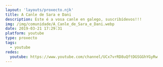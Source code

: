 ```yaml
---
layout: 'layouts/proxecto.njk'
title: A Canle de Sara e Dani
description: Este é a vosa canle en galego, suscribídevos!!!
img: /img/comunidade/A_Canle_de_Sara_e_Dani.webp
date: 2019-03-21 17:29:31
platform: youtube
type: proxecto
tags:
  - youtube
redes:
  youtube: https://www.youtube.com/channel/UCx7vrRD8uQftDGSGGhYGyRw
---
```

